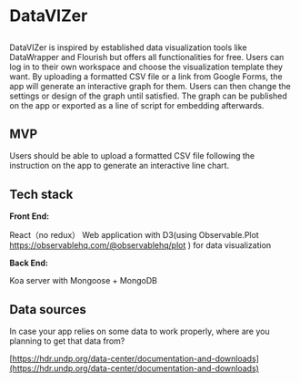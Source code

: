 # DataVIZer
## 

DataVIZer is inspired by established data visualization tools like DataWrapper and Flourish but offers all functionalities for free. Users can log in to their own workspace and choose the visualization template they want. By uploading a formatted CSV file or a link from Google Forms, the app will generate an interactive graph for them. Users can then change the settings or design of the graph until satisfied. The graph can be published on the app or exported as a line of script for embedding afterwards.

## MVP

Users should be able to upload a formatted CSV file following the instruction on the app to generate an interactive line chart.

## Tech stack


**Front End:**

React（no redux） Web application with D3(using Observable.Plot https://observablehq.com/@observablehq/plot ) for data visualization 

**Back End:**

Koa server with Mongoose + MongoDB

## Data sources

In case your app relies on some data to work properly, where are you planning to get that data from?

[https://hdr.undp.org/data-center/documentation-and-downloads](https://hdr.undp.org/data-center/documentation-and-downloads)